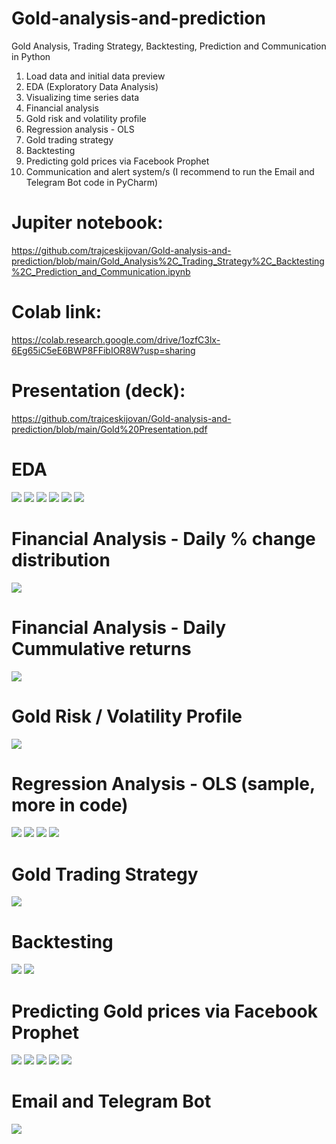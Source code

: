 # Gold-analysis-and-prediction

Gold Analysis, Trading Strategy, Backtesting, Prediction and Communication in Python

1. Load data and initial data preview
2. EDA (Exploratory Data Analysis)
3. Visualizing time series data
4. Financial analysis
5. Gold risk and volatility profile
6. Regression analysis - OLS
7. Gold trading strategy
8. Backtesting
9. Predicting gold prices via Facebook Prophet
10. Communication and alert system/s (I recommend to run the Email and Telegram Bot code in PyCharm)

# Jupiter notebook:
https://github.com/trajceskijovan/Gold-analysis-and-prediction/blob/main/Gold_Analysis%2C_Trading_Strategy%2C_Backtesting%2C_Prediction_and_Communication.ipynb

# Colab link: 
https://colab.research.google.com/drive/1ozfC3lx-6Eg65iC5eE6BWP8FFibIOR8W?usp=sharing

# Presentation (deck): 
https://github.com/trajceskijovan/Gold-analysis-and-prediction/blob/main/Gold%20Presentation.pdf


# EDA
![](samples/1.png)
![](samples/2.png)
![](samples/3.png)
![](samples/4.png)
![](samples/5.png)
![](samples/6.png)

# Financial Analysis - Daily % change distribution
![](samples/7.png)

# Financial Analysis - Daily Cummulative returns
![](samples/8.png)

# Gold Risk / Volatility Profile
![](samples/9.png)

# Regression Analysis - OLS (sample, more in code)
![](samples/10.png)
![](samples/11.png)
![](samples/12.png)
![](samples/13.png)

# Gold Trading Strategy
![](samples/14.png)

# Backtesting
![](samples/15.png)
![](samples/16.png)

# Predicting Gold prices via Facebook Prophet
![](samples/17.png)
![](samples/18.png)
![](samples/19.png)
![](samples/20.png)
![](samples/21.png)

# Email and Telegram Bot
![](samples/22.png)


